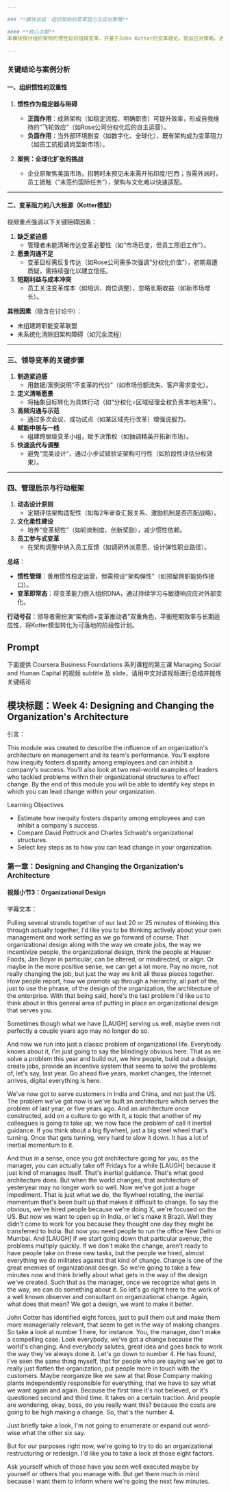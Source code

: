 ```yaml
---

### **模块总结：组织架构的变革阻力与应对策略**

#### **核心主题**  
本模块探讨组织架构的惯性如何阻碍变革，并基于John Kotter的变革理论，提出应对策略。通过案例分析了企业在市场变化（如全球化扩张）中面临的架构调整挑战，强调领导者需主动打破惯性，推动适应性设计。

---
```


### **关键结论与案例分析**

#### **一、组织惯性的双重性**  
1. **惯性作为稳定器与阻碍**  
   - **正面作用**：成熟架构（如稳定流程、明确职责）可提升效率，形成自我维持的“飞轮效应”（如Rose公司分权化后的自主运营）。  
   - **负面作用**：当外部环境剧变（如数字化、全球化），既有架构成为变革阻力（如员工抗拒调岗至新市场）。  

2. **案例：全球化扩张的挑战**  
   - 企业原聚焦美国市场，招聘时未预见未来需开拓印度/巴西；当需外派时，员工抵触（“未签约国际任务”），架构与文化难以快速适配。

---

#### **二、变革阻力的八大根源（Kotter模型）**  
视频重点强调以下关键阻碍因素：  
1. **缺乏紧迫感**  
   - 管理者未能清晰传达变革必要性（如“市场已变，但员工照旧工作”）。  
2. **愿景沟通不足**  
   - 变革目标需反复传达（如Rose公司需多次强调“分权化价值”），初期易遭质疑，需持续强化以建立信任。  
3. **短期利益与成本冲突**  
   - 员工关注变革成本（如培训、岗位调整），忽略长期收益（如新市场增长）。  

**其他因素**（隐含在讨论中）：  
- 未组建跨职能变革联盟  
- 未系统化清除旧架构障碍（如冗余流程）  

---

### **三、领导变革的关键步骤**  
1. **制造紧迫感**  
   - 用数据/案例说明“不变革的代价”（如市场份额流失、客户需求变化）。  
2. **定义清晰愿景**  
   - 将抽象目标转化为具体行动（如“分权化=区域经理全权负责本地决策”）。  
3. **高频沟通与示范**  
   - 通过多次会议、成功试点（如某区域先行改革）增强说服力。  
4. **赋能中层与一线**  
   - 组建跨层级变革小组，赋予决策权（如抽调精英开拓新市场）。  
5. **快速迭代与调整**  
   - 避免“完美设计”，通过小步试错验证架构可行性（如阶段性评估分权效果）。  

---

### **四、管理启示与行动框架**  
1. **动态设计原则**  
   - 定期评估架构适配性（如每2年审查汇报关系、激励机制是否匹配战略）。  
2. **文化柔性建设**  
   - 培养“变革韧性”（如轮岗制度、创新奖励），减少惯性依赖。  
3. **员工参与式变革**  
   - 在架构调整中纳入员工反馈（如调研外派意愿，设计弹性职业路径）。  

**总结**：  
- **惯性管理**：善用惯性稳定运营，但需预设“架构弹性”（如预留跨职能协作接口）。  
- **变革即常态**：将变革能力嵌入组织DNA，通过持续学习与敏捷响应应对外部变化。  

**行动号召**：领导者需扮演“架构师+变革推动者”双重角色，平衡短期效率与长期适应性，将Kotter模型转化为可落地的阶段性计划。

## Prompt

下面提供 Coursera Business Foundations 系列课程的第三课 Managing Social and Human Capital 的视频 subtitle 及 slide，请用中文对该视频进行总结并提炼关键结论

## 模块标题：Week 4: Designing and Changing the Organization's Architecture

引言：

This module was created to describe the influence of an organization's architecture on management and its team's performance. You'll explore how inequity fosters disparity among employees and can inhibit a company's success. You'll also look at two real-world examples of leaders who tackled problems within their organizational structures to effect change. By the end of this module you will be able to identify key steps in which you can lead change within your organization.

Learning Objectives
- Estimate how inequity fosters disparity among employees and can inhibit a company's success.
- Compare David Pottruck and Charles Schwab's organizational structures.
- Select key steps as to how you can lead change in your organization.

### 第一章：Designing and Changing the Organization's Architecture

#### 视频小节3：Organizational Design

字幕文本：

Pulling several strands together of our last 20 or 25 minutes of thinking this through actually together, I'd like you to be thinking actively about your own management and work setting as we go forward of course. That organizational design along with the way we create jobs, the way we incentivize people, the organizational design, think the people at Hauser Foods, Jan Boyar in particular, can be altered, or misdirected, or align. Or maybe in the more positive sense, we can get a lot more. Pay no more, not really changing the job, but just the way we knit all these pieces together. How people report, how we promote up through a hierarchy, all part of the, just to use the phrase, of the design of the organization, the architecture of the enterprise. With that being said, here's the last problem I'd like us to think about in this general area of putting in place an organizational design that serves you.

Sometimes though what we have [LAUGH] serving us well, maybe even not perfectly a couple years ago may no longer do so.

And now we run into just a classic problem of organizational life. Everybody knows about it, I'm just going to say the blindingly obvious here. That as we solve a problem this year and build out, we hire people, build out a design, create jobs, provide an incentive system that seems to solve the problems of, let's say, last year. Go ahead five years, market changes, the Internet arrives, digital everything is here.

We've now got to serve customers in India and China, and not just the US. The problem we've got now is we've built an architecture which serves the problem of last year, or five years ago. And an architecture once constructed, add on a culture to go with it, a topic that another of my colleagues is going to take up, we now face the problem of call it inertial guidance. If you think about a big flywheel, just a big steel wheel that's turning. Once that gets turning, very hard to slow it down. It has a lot of inertial momentum to it.

And thus in a sense, once you got architecture going for you, as the manager, you can actually take off Fridays for a while [LAUGH] because it just kind of manages itself. That's inertial guidance. That's what good architecture does. But when the world changes, that architecture of yesteryear may no longer work so well. Now we've got just a huge impediment. That is just what we do, the flywheel rotating, the inertial momentum that's been built up that makes it difficult to change. To say the obvious, we've hired people because we're doing X, we're focused on the US. But now we want to open up in India, or let's make it Brazil. Well they didn't come to work for you because they thought one day they might be transferred to India. But now you need people to run the office New Delhi or Mumbai. And [LAUGH] if we start going down that particular avenue, the problems multiply quickly. If we don't make the change, aren't ready to have people take on these new tasks, but the people we hired, almost everything we do militates against that kind of change. Change is one of the great enemies of organizational design. So we're going to take a few minutes now and think briefly about what gets in the way of the design we've created. Such that as the manager, once we recognize what gets in the way, we can do something about it. So let's go right here to the work of a well known observer and consultant on organizational change. Again, what does that mean? We got a design, we want to make it better.

John Cotter has identified eight forces, just to pull them out and make them more managerially relevant, that seem to get in the way of making changes. So take a look at number 1 here, for instance. You, the manager, don't make a compelling case. Look everybody, we've got a change because the world's changing. And everybody salutes, great idea and goes back to work the way they've always done it. Let's go down to number 4. He has found, I've seen the same thing myself, that for people who are saying we've got to really just flatten the organization, put people more in touch with the customers. Maybe reorganize like we saw at that Rose Company making plants independently responsible for everything, that we have to say what we want again and again. Because the first time it's not believed, or it's questioned second and third time. It takes on a certain traction. And people are wondering, okay, boss, do you really want this? because the costs are going to be high making a change. So, that's the number 4.

Just briefly take a look, I'm not going to enumerate or expand out word-wise what the other six say.

But for our purposes right now, we're going to try to do an organizational restructuring or redesign. I'd like you to take a look at those eight factors.

Ask yourself which of those have you seen well executed maybe by yourself or others that you manage with. But get them much in mind because I want them to inform where we're going the next few minutes.